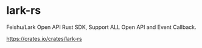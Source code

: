 # lark-rs

Feishu/Lark Open API Rust SDK, Support ALL Open API and Event Callback.

https://crates.io/crates/lark-rs

